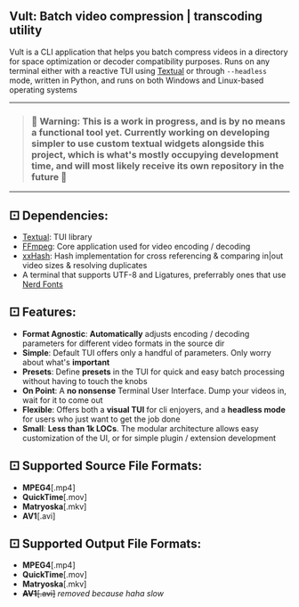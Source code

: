 ## Vult: Batch video compression | transcoding utility
Vult is a CLI application that helps you batch compress videos in a directory for space optimization or decoder compatibility purposes.
Runs on any terminal either with a reactive TUI using [Textual](https://github.com/textualize/textual) or through `--headless` mode, 
written in Python, and runs on both Windows and Linux-based operating systems

---
> ### 📢 Warning: This is a work in progress, and is by no means a functional tool yet. Currently working on developing simpler to use custom textual widgets alongside this project, which is what's mostly occupying development time, and will most likely receive its own repository in the future 📢
---

## ⚀ Dependencies:
- [Textual](https://github.com/textualize/textual): TUI library
- [FFmpeg](https:ffmpeg.com): Core application used for video encoding / decoding
- [xxHash](https:xxhash.com): Hash implementation for cross referencing & comparing in|out video sizes & resolving duplicates
- A terminal that supports UTF-8 and Ligatures, preferrably ones that use [Nerd Fonts](https://nerdfonts.com)

## ⚀ Features:
- **Format Agnostic**: **Automatically** adjusts encoding / decoding parameters for different video formats in the source dir
- **Simple**: Default TUI offers only a handful of parameters. Only worry about what's **important**
- **Presets**: Define **presets** in the TUI for quick and easy batch processing without having to touch the knobs
- **On Point**: A **no nonsense** Terminal User Interface. Dump your videos in, wait for it to come out
- **Flexible**: Offers both a **visual TUI** for cli enjoyers, and a **headless mode** for users who just want to get the job done
- **Small**: **Less than 1k LOCs**. The modular architecture allows easy customization of the UI, or for simple plugin / extension development

## ⚀ Supported Source File Formats:
- **MPEG4**[.mp4]
- **QuickTime**[.mov]
- **Matryoska**[.mkv]
- **AV1**[.avi]

## ⚀ Supported Output File Formats:
- **MPEG4**[.mp4]
- **QuickTime**[.mov]
- **Matryoska**[.mkv]
- ~~**AV1**[.avi]~~ *removed because haha slow*
